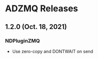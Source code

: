 # ADZMQ Releases

## __1.2.0 (Oct. 18, 2021)__

### NDPluginZMQ

* Use zero-copy and DONTWAIT on send
